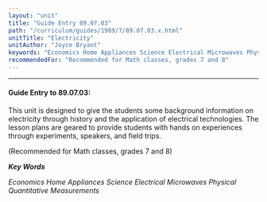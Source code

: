 ```yaml
---
layout: "unit"
title: "Guide Entry 89.07.03"
path: "/curriculum/guides/1989/7/89.07.03.x.html"
unitTitle: "Electricity"
unitAuthor: "Joyce Bryant"
keywords: "Economics Home Appliances Science Electrical Microwaves Physical Quantitative Measurements"
recommendedFor: "Recommended for Math classes, grades 7 and 8"
---
```

<body>
<hr/>
<h4>
Guide Entry to 89.07.03:
</h4>
This unit is designed to give the students some background information on electricity through history and the application of electrical technologies. The lesson plans are geared to provide students with hands on experiences through experiments, speakers, and field trips.
<p>
(Recommended for Math classes, grades 7 and 8)
</p>
<p>
<b>
<i>
Key Words
</i>
</b>
<br/>
</p>
<p>
<i>
Economics Home Appliances Science Electrical Microwaves Physical Quantitative Measurements
</i>
</p>
</body>